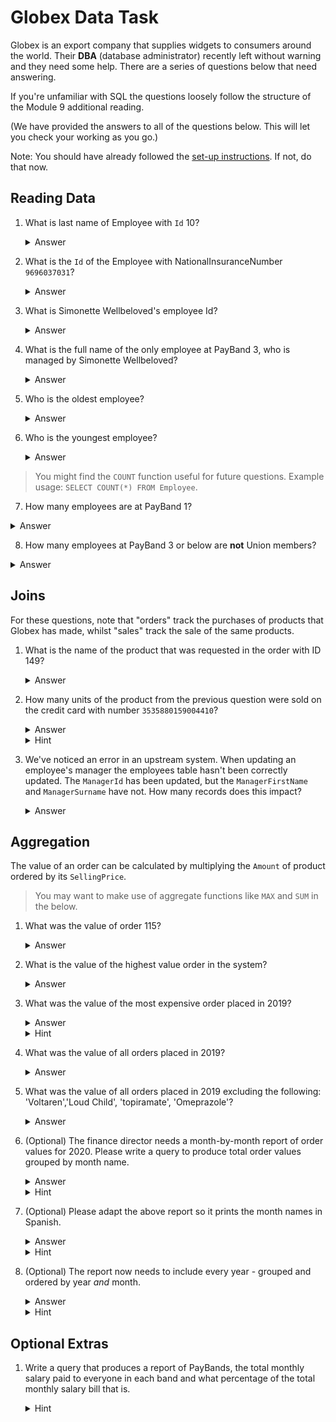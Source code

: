 # Globex Data Task

Globex is an export company that supplies widgets to consumers around the world. Their **DBA** (database administrator) recently left without warning and they need some help. There are a series of questions below that need answering.

If you're unfamiliar with SQL the questions loosely follow the structure of the Module 9 additional reading.

(We have provided the answers to all of the questions below. This will let you check your working as you go.)

Note: You should have already followed the [set-up instructions](https://github.com/CorndelWithSoftwire/Globex-Database). If not, do that now.

## Reading Data

1.  What is last name of Employee with `Id` 10?
    <details><summary>Answer</summary>Golthorpp</details>

2.  What is the `Id` of the Employee with NationalInsuranceNumber `9696037031`?
    <details><summary>Answer</summary>760</details>

3.  What is Simonette Wellbeloved's employee Id?
    <details><summary>Answer</summary>649</details>

4.  What is the full name of the only employee at PayBand 3, who is managed by Simonette Wellbeloved?
    <details><summary>Answer</summary>Donnajean Pitfield</details>

5.  Who is the oldest employee?
    <details><summary>Answer</summary>Winny Dmtrovic</details>

6.  Who is the youngest employee?
    <details><summary>Answer</summary>Brigham Brookwell</details>

> You might find the `COUNT` function useful for future questions. Example usage: `SELECT COUNT(*) FROM Employee`.

7. How many employees are at PayBand 1?
<details><summary>Answer</summary>153</details>

8. How many employees at PayBand 3 or below are **not** Union members?
<details><summary>Answer</summary>60</details>

## Joins

For these questions, note that "orders" track the purchases of products that Globex has made, whilst "sales" track the sale of the same products.

1.  What is the name of the product that was requested in the order with ID 149?
    <details><summary>Answer</summary>Flector</details>

2.  How many units of the product from the previous question were sold on the credit card with number `3535880159004410`?
    <details><summary>Answer</summary>7098.00</details>
    <details><summary>Hint</summary>Doesn't look like the card number is on the sale; can you find it elsewhere? Does this placement make sense?</details>

3.  We've noticed an error in an upstream system. When updating an employee's manager the employees table hasn't been correctly updated. The `ManagerId` has been updated, but the `ManagerFirstName` and `ManagerSurname` have not. How many records does this impact?
    <details><summary>Answer</summary>4</details>

## Aggregation

The value of an order can be calculated by multiplying the `Amount` of product ordered by its `SellingPrice`.

> You may want to make use of aggregate functions like `MAX` and `SUM` in the below.

1.  What was the value of order 115?
    <details><summary>Answer</summary>470866.56</details>

2.  What is the value of the highest value order in the system?
    <details><summary>Answer</summary>960151.08</details>

3.  What was the value of the most expensive order placed in 2019?
    <details><summary>Answer</summary>903860.40</details>
    <details><summary>Hint</summary>Try using the `DATEPART` function.</details>

4.  What was the value of all orders placed in 2019?
    <details><summary>Answer</summary>91770383.17</details>

5.  What was the value of all orders placed in 2019 excluding the following: 'Voltaren','Loud Child', 'topiramate', 'Omeprazole'?
    <details><summary>Answer</summary>84689146.20</details>

6.  (Optional) The finance director needs a month-by-month report of order values for 2020. Please write a query to produce total order values grouped by month name.
    <details>
    <summary>Answer</summary>

    | Month    | Value       |
    | -------- | ----------- |
    |January   | 10021197.33 |
    |February  | 5451368.04  |
    |March     | 8393388.67  |
    |April     | 6455989.74  |
    |May       | 10138281.22 |
    |June      | 8845170.26  |
    |July      | 7174546.57  |
    |August    | 7310235.65  |
    |September | 8305703.18  |
    |October   | 8597017.86  |
    |November  | 8244004.19  |
    |December  | 6152906.05  |
    </details>
    <details><summary>Hint</summary>You'll need the `GROUP BY` statement.</details>

7.  (Optional) Please adapt the above report so it prints the month names in Spanish.
    <details><summary>Answer</summary>

    | Month      | Value       |
    | ---------- | ----------- |
    | enero      | 10021197.33 |
    | febrero    | 5451368.04  |
    | marzo      | 8393388.67  |
    | abril      | 6455989.74  |
    | mayo       | 10138281.22 |
    | junio      | 8845170.26  |
    | julio      | 7174546.57  |
    | agosto     | 7310235.65  |
    | septiembre | 8305703.18  |
    | octubre    | 8597017.86  |
    | noviembre  | 8244004.19  |
    | diciembre  | 6152906.05  |
    </details>
    <details><summary>Hint</summary>The `FORMAT` function can take a 'culture' parameter.</details>

8.  (Optional) The report now needs to include every year - grouped and ordered by year _and_ month.
    <details><summary>Answer</summary>

    | Year | Month     | Value         |
    |------|-----------|---------------|
    | 2018 | January   | 5656943.14  |
    | 2018 | February  | 10756477.55 |
    | 2018 | March     | 5156643.61  |
    | 2018 | April     | 8158733.57  |
    | 2018 | May       | 6909454.38  |
    | 2018 | June      | 8618200.66  |
    | 2018 | July      | 4973409.32  |
    | 2018 | August    | 7338968.02  |
    | 2018 | September | 9850131.20  |
    | 2018 | October   | 7754044.63  |
    | 2018 | November  | 7204268.44  |
    | 2018 | December  | 9031586.17  |
    | 2019 | January   | 7140463.17  |
    | 2019 | February  | 6127454.68  |
    | 2019 | March     | 8720289.82  |
    | 2019 | April     | 8776308.77  |
    | 2019 | May       | 8059621.26  |
    | 2019 | June      | 8271865.02  |
    | 2019 | July      | 7485176.76  |
    | 2019 | August    | 8554835.59  |
    | 2019 | September | 5162879.62  |
    | 2019 | October   | 8480658.03  |
    | 2019 | November  | 5960023.00  |
    | 2019 | December  | 9030807.45  |
    | 2020 | January   | 10021197.33 |
    | 2020 | February  | 5451368.04  |
    | 2020 | March     | 8393388.67  |
    | 2020 | April     | 6455989.74  |
    | 2020 | May       | 10138281.22 |
    | 2020 | June      | 8845170.26  |
    | 2020 | July      | 7174546.57  |
    | 2020 | August    | 7310235.65  |
    | 2020 | September | 8305703.18  |
    | 2020 | October   | 8597017.86  |
    | 2020 | November  | 8244004.19  |
    | 2020 | December  | 6152906.05  |
    </details>
    <details><summary>Hint</summary>You can pass multiple values to `ORDER BY` and `GROUP BY` commands.</details>

## Optional Extras

1.  Write a query that produces a report of PayBands, the total monthly salary paid to everyone in each band and what percentage of the total monthly salary bill that is.

    <details><summary>Hint</summary>

    You may find it helpful to use a [temporary table](https://codingsight.com/introduction-to-temporary-tables-in-sql-server/) or [local variable](https://docs.microsoft.com/en-us/sql/t-sql/language-elements/declare-local-variable-transact-sql?).

    </details>
